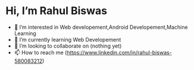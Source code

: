 # Hi, I’m Rahul Biswas 

- 👀 I’m interested in Web developement,Android Developement,Machine Learning
- 🌱 I’m currently learning Web Developement 
- 💞️ I’m looking to collaborate on (nothing yet)
- 📫 How to reach me (https://www.linkedin.com/in/rahul-biswas-580083212)

<!---
Raul909/Raul909 is a ✨ special ✨ repository because its `README.md` (this file) appears on your GitHub profile.
You can click the Preview link to take a look at your changes.
--->
